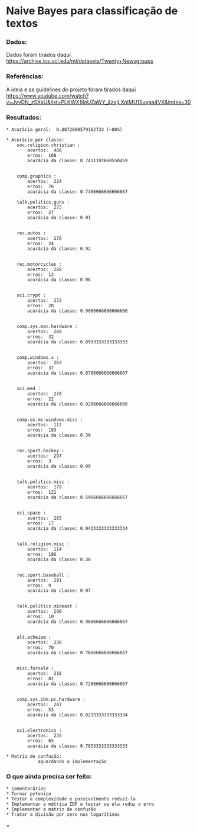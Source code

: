 
# Naive Bayes para classificação de textos

### Dados:
Dados foram tirados daqui https://archive.ics.uci.edu/ml/datasets/Twenty+Newsgroups


### Referências:
A ideia e as guidelines do projeto foram tirados daqui https://www.youtube.com/watch?v=JvvDN_zSXxU&list=PLKWX1jIoUZaWY_4zxjLXnIMU1Suyaa4VX&index=30
 
### Resultados:

	* Acurácia geral:  0.8072080579162733 (~80%)

	* Acurácia por classe:
		soc.religion.christian :
			acertos:  486
			erros:  168
			acurácia da classe: 0.7431192660550459 


		comp.graphics :
			acertos:  224
			erros:  76
			acurácia da classe: 0.7466666666666667 

		talk.politics.guns :
			acertos:  273
			erros:  27
			acurácia da classe: 0.91 


		rec.autos :
			acertos:  276
			erros:  24
			acurácia da classe: 0.92 


		rec.motorcycles :
			acertos:  288
			erros:  12
			acurácia da classe: 0.96 


		sci.crypt :
			acertos:  272
			erros:  28
			acurácia da classe: 0.9066666666666666 


		comp.sys.mac.hardware :
			acertos:  268
			erros:  32
			acurácia da classe: 0.8933333333333333 


		comp.windows.x :
			acertos:  263
			erros:  37
			acurácia da classe: 0.8766666666666667 


		sci.med :
			acertos:  278
			erros:  22
			acurácia da classe: 0.9266666666666666 


		comp.os.ms-windows.misc :
			acertos:  117
			erros:  183
			acurácia da classe: 0.39 


		rec.sport.hockey :
			acertos:  297
			erros:  3
			acurácia da classe: 0.99 


		talk.politics.misc :
			acertos:  179
			erros:  121
			acurácia da classe: 0.5966666666666667 


		sci.space :
			acertos:  283
			erros:  17
			acurácia da classe: 0.9433333333333334 


		talk.religion.misc :
			acertos:  114
			erros:  186
			acurácia da classe: 0.38 


		rec.sport.baseball :
			acertos:  291
			erros:  9
			acurácia da classe: 0.97 


		talk.politics.mideast :
			acertos:  290
			erros:  10
			acurácia da classe: 0.9666666666666667 


		alt.atheism :
			acertos:  230
			erros:  70
			acurácia da classe: 0.7666666666666667 


		misc.forsale :
			acertos:  218
			erros:  82
			acurácia da classe: 0.7266666666666667 


		comp.sys.ibm.pc.hardware :
			acertos:  247
			erros:  53
			acurácia da classe: 0.8233333333333334 


		sci.electronics :
			acertos:  235
			erros:  65
			acurácia da classe: 0.7833333333333333 

	* Matriz de confusão: 
				aguardando a implementação


### O que ainda precisa ser feito:
	* Comentarários
	* Tornar pytonico
	* Testar a complexidade e possivelmente reduzí-la
	* Implementar a métrica IDF e testar se ela reduz o erro
	* Implementar a matriz de confusão
	* Tratar a divisão por zero nos logarítimos
=
